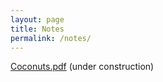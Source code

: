 ```yaml
---
layout: page
title: Notes
permalink: /notes/
---
```


[Coconuts.pdf](/notes/costuff.pdf) (under construction)